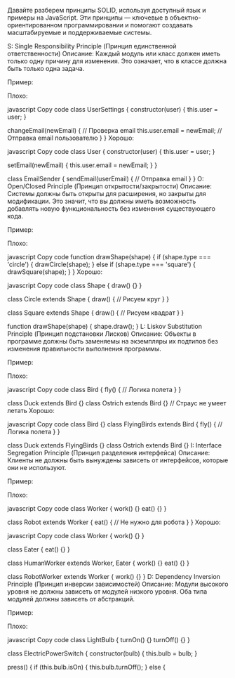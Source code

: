 Давайте разберем принципы SOLID, используя доступный язык и примеры на JavaScript. Эти принципы — ключевые в объектно-ориентированном программировании и помогают создавать масштабируемые и поддерживаемые системы.

S: Single Responsibility Principle (Принцип единственной ответственности)
Описание: Каждый модуль или класс должен иметь только одну причину для изменения. Это означает, что в классе должна быть только одна задача.

Пример:

Плохо:

javascript
Copy code
class UserSettings {
  constructor(user) {
    this.user = user;
  }

  changeEmail(newEmail) {
    // Проверка email
    this.user.email = newEmail;
    // Отправка email пользователю
  }
}
Хорошо:

javascript
Copy code
class User {
  constructor(user) {
    this.user = user;
  }

  setEmail(newEmail) {
    this.user.email = newEmail;
  }
}

class EmailSender {
  sendEmail(userEmail) {
    // Отправка email
  }
}
O: Open/Closed Principle (Принцип открытости/закрытости)
Описание: Системы должны быть открыты для расширения, но закрыты для модификации. Это значит, что вы должны иметь возможность добавлять новую функциональность без изменения существующего кода.

Пример:

Плохо:

javascript
Copy code
function drawShape(shape) {
  if (shape.type === 'circle') {
    drawCircle(shape);
  } else if (shape.type === 'square') {
    drawSquare(shape);
  }
}
Хорошо:

javascript
Copy code
class Shape {
  draw() {}
}

class Circle extends Shape {
  draw() {
    // Рисуем круг
  }
}

class Square extends Shape {
  draw() {
    // Рисуем квадрат
  }
}

function drawShape(shape) {
  shape.draw();
}
L: Liskov Substitution Principle (Принцип подстановки Лисков)
Описание: Объекты в программе должны быть заменяемы на экземпляры их подтипов без изменения правильности выполнения программы.

Пример:

Плохо:

javascript
Copy code
class Bird {
  fly() {
    // Логика полета
  }
}

class Duck extends Bird {}
class Ostrich extends Bird {} // Страус не умеет летать
Хорошо:

javascript
Copy code
class Bird {}
class FlyingBirds extends Bird {
  fly() {
    // Логика полета
  }
}

class Duck extends FlyingBirds {}
class Ostrich extends Bird {}
I: Interface Segregation Principle (Принцип разделения интерфейса)
Описание: Клиенты не должны быть вынуждены зависеть от интерфейсов, которые они не используют.

Пример:

Плохо:

javascript
Copy code
class Worker {
  work() {}
  eat() {}
}

class Robot extends Worker {
  eat() {
    // Не нужно для робота
  }
}
Хорошо:

javascript
Copy code
class Worker {
  work() {}
}

class Eater {
  eat() {}
}

class HumanWorker extends Worker, Eater {
  work() {}
  eat() {}
}

class RobotWorker extends Worker {
  work() {}
}
D: Dependency Inversion Principle (Принцип инверсии зависимостей)
Описание: Модули высокого уровня не должны зависеть от модулей низкого уровня. Оба типа модулей должны зависеть от абстракций.

Пример:

Плохо:

javascript
Copy code
class LightBulb {
  turnOn() {}
  turnOff() {}
}

class ElectricPowerSwitch {
  constructor(bulb) {
    this.bulb = bulb;
  }

  press() {
    if (this.bulb.isOn) {
      this.bulb.turnOff();
    } else {
     